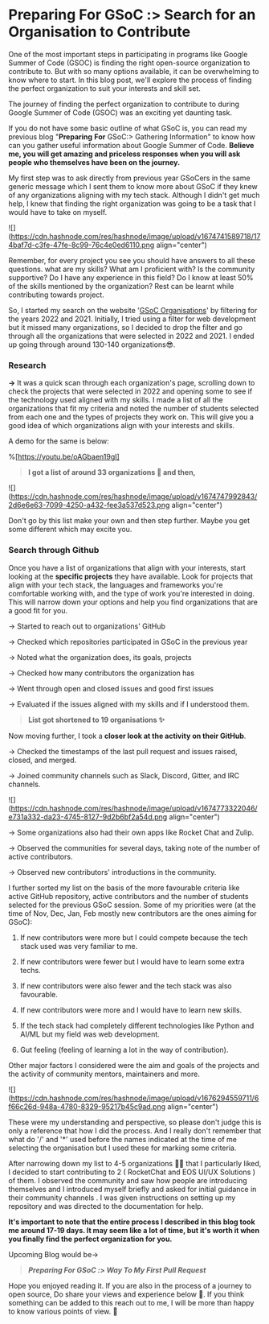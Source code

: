 # Preparing For GSoC :> Search for an Organisation to Contribute

One of the most important steps in participating in programs like Google Summer of Code (GSOC) is finding the right open-source organization to contribute to. But with so many options available, it can be overwhelming to know where to start. In this blog post, we'll explore the process of finding the perfect organization to suit your interests and skill set.

The journey of finding the perfect organization to contribute to during Google Summer of Code (GSOC) was an exciting yet daunting task.

If you do not have some basic outline of what GSoC is, you can read my previous blog "**Preparing** **For** GSoC:&gt; Gathering Information" to know how can you gather useful information about Google Summer of Code. **Believe me, you will get amazing and priceless responses when you will ask people who themselves have been on the journey.**

My first step was to ask directly from previous year GSoCers in the same generic message which I sent them to know more about GSoC if they knew of any organizations aligning with my tech stack. Although I didn't get much help, I knew that finding the right organization was going to be a task that I would have to take on myself.

![](https://cdn.hashnode.com/res/hashnode/image/upload/v1674741589718/174baf7d-c3fe-47fe-8c99-76c4e0ed6110.png align="center")

Remember, for every project you see you should have answers to all these questions. what are my skills? What am I proficient with? Is the community supportive? Do I have any experience in this field? Do I know at least 50% of the skills mentioned by the organization? Rest can be learnt while contributing towards project.

So, I started my search on the website '[GSoC Organisations](https://www.gsocorganizations.dev)' by filtering for the years 2022 and 2021. Initially, I tried using a filter for web development but it missed many organizations, so I decided to drop the filter and go through all the organizations that were selected in 2022 and 2021. I ended up going through around 130-140 organizations😎.

### Research

**\-&gt;** It was a quick scan through each organization's page, scrolling down to check the projects that were selected in 2022 and opening some to see if the technology used aligned with my skills. I made a list of all the organizations that fit my criteria and noted the number of students selected from each one and the types of projects they work on. This will give you a good idea of which organizations align with your interests and skills.

A demo for the same is below:

%[https://youtu.be/oAGbaen19gI] 

> **I got a list of around 33 organizations 📃 and then,**

![](https://cdn.hashnode.com/res/hashnode/image/upload/v1674747992843/2d6e6e63-7099-4250-a432-fee3a537d523.png align="center")

Don't go by this list make your own and then step further. Maybe you get some different which may excite you.

### Search through Github

Once you have a list of organizations that align with your interests, start looking at the **specific projects** they have available. Look for projects that align with your tech stack, the languages and frameworks you're comfortable working with, and the type of work you're interested in doing. This will narrow down your options and help you find organizations that are a good fit for you.

\-&gt; Started to reach out to organizations' GitHub

\-&gt; Checked which repositories participated in GSoC in the previous year

\-&gt; Noted what the organization does, its goals, projects

\-&gt; Checked how many contributors the organization has

\-&gt; Went through open and closed issues and good first issues

\-&gt; Evaluated if the issues aligned with my skills and if I understood them.

> **List got shortened to 19 organisations ✨**

Now moving further, I took a **closer look at the activity on their GitHub**.

\-&gt; Checked the timestamps of the last pull request and issues raised, closed, and merged.

\-&gt; Joined community channels such as Slack, Discord, Gitter, and IRC channels.

![](https://cdn.hashnode.com/res/hashnode/image/upload/v1674773322046/e731a332-da23-4745-8127-9d2b6bf2a54d.png align="center")

\-&gt; Some organizations also had their own apps like Rocket Chat and Zulip.

\-&gt; Observed the communities for several days, taking note of the number of active contributors.

\-&gt; Observed new contributors' introductions in the community.

I further sorted my list on the basis of the more favourable criteria like active GitHub repository, active contributors and the number of students selected for the previous GSoC session. Some of my priorities were (at the time of Nov, Dec, Jan, Feb mostly new contributors are the ones aiming for GSoC):

1. If new contributors were more but I could compete because the tech stack used was very familiar to me.
    
2. If new contributors were fewer but I would have to learn some extra techs.
    
3. If new contributors were also fewer and the tech stack was also favourable.
    
4. If new contributors were more and I would have to learn new skills.
    
5. If the tech stack had completely different technologies like Python and AI/ML but my field was web development.
    
6. Gut feeling (feeling of learning a lot in the way of contribution).
    

Other major factors I considered were the aim and goals of the projects and the activity of community mentors, maintainers and more.

![](https://cdn.hashnode.com/res/hashnode/image/upload/v1676294559711/6f66c26d-948a-4780-8329-95217b45c9ad.png align="center")

These were my understanding and perspective, so please don't judge this is only a reference that how I did the process. And I really don't remember that what do '/' and '\*' used before the names indicated at the time of me selecting the organisation but I used these for marking some criteria.

After narrowing down my list to 4-5 organizations 🙌🏼 that I particularly liked, I decided to start contributing to 2 ( RocketChat and EOS UI/UX Solutions ) of them. I observed the community and saw how people are introducing themselves and I introduced myself briefly and asked for initial guidance in their community channels . I was given instructions on setting up my repository and was directed to the documentation for help.

**It's important to note that the entire process I described in this blog took me around 17-19 days. It may seem like a lot of time, but it's worth it when you finally find the perfect organization for you.**

Upcoming Blog would be-&gt;

> ***Preparing For GSoC :&gt; Way To My First Pull Request***

Hope you enjoyed reading it. If you are also in the process of a journey to open source, Do share your views and experience below 🤗. If you think something can be added to this reach out to me, I will be more than happy to know various points of view. 👋